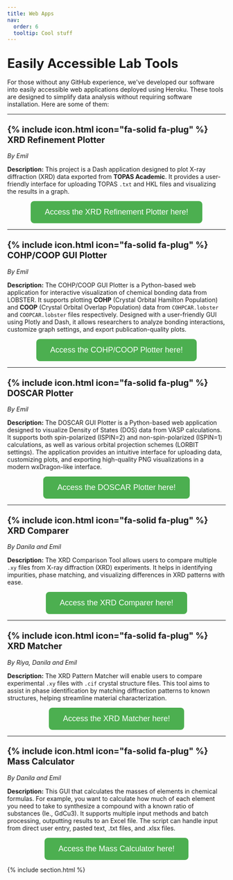 ```yaml
---
title: Web Apps
nav:
  order: 6
  tooltip: Cool stuff
---
```


## <span style="font-size: 1.4em;">Easily Accessible Lab Tools</span>  

<p style="font-size: 1em;">
  For those without any GitHub experience, we've developed our software into easily accessible web applications deployed using Heroku. These tools are designed to simplify data analysis without requiring software installation. Here are some of them:
</p>

---

### <span style="font-size: 1.2em;">{% include icon.html icon="fa-solid fa-plug" %} XRD Refinement Plotter</span>  

<p style="font-size: 1em; font-style: italic;">By Emil</p>


<span style="font-size: 1em; font-weight: bold;">Description:</span> <span style="font-size: 1em;">This project is a Dash application designed to plot X-ray diffraction (XRD) data exported from **TOPAS Academic**. It provides a user-friendly interface for uploading TOPAS `.txt` and HKL files and visualizing the results in a graph.</span>  

<div style="text-align: center;">
  <a href="https://xrd-refinement-plotter-e9be4e2d20e5.herokuapp.com" target="_blank">
    <button style="padding: 15px 32px; font-size: 18px; background-color: #4CAF50; color: white; border: none; border-radius: 8px; cursor: pointer;">
      Access the XRD Refinement Plotter here!
    </button>
  </a>
</div>  


---

### <span style="font-size: 1.2em;">{% include icon.html icon="fa-solid fa-plug" %} COHP/COOP GUI Plotter</span>  

<p style="font-size: 1em; font-style: italic;">By Emil</p>

<span style="font-size: 1em; font-weight: bold;">Description:</span> <span style="font-size: 1em;">The COHP/COOP GUI Plotter is a Python-based web application for interactive visualization of chemical bonding data from LOBSTER. It supports plotting <b>COHP</b> (Crystal Orbital Hamilton Population) and <b>COOP</b> (Crystal Orbital Overlap Population) data from <code>COHPCAR.lobster</code> and <code>COOPCAR.lobster</code> files respectively. Designed with a user-friendly GUI using Plotly and Dash, it allows researchers to analyze bonding interactions, customize graph settings, and export publication-quality plots.</span>  

<div style="text-align: center;">
  <a href="https://cohp-coop-gui-1de5a0643ceb.herokuapp.com" target="_blank">
    <button style="padding: 15px 32px; font-size: 18px; background-color: #4CAF50; color: white; border: none; border-radius: 8px; cursor: pointer;">
      Access the COHP/COOP Plotter here!
    </button>
  </a>
</div>  

---

### <span style="font-size: 1.2em;">{% include icon.html icon="fa-solid fa-plug" %} DOSCAR Plotter</span>  

<p style="font-size: 1em; font-style: italic;">By Emil</p>


<span style="font-size: 1em; font-weight: bold;">Description:</span> <span style="font-size: 1em;">The DOSCAR GUI Plotter is a Python-based web application designed to visualize Density of States (DOS) data from VASP calculations. It supports both spin-polarized (ISPIN=2) and non-spin-polarized (ISPIN=1) calculations, as well as various orbital projection schemes (LORBIT settings). The application provides an intuitive interface for uploading data, customizing plots, and exporting high-quality PNG visualizations in a modern wxDragon-like interface.</span>  

<div style="text-align: center;">
  <a href="https://doscar-gui-9a48cc5d4e0d.herokuapp.com" target="_blank">
    <button style="padding: 15px 32px; font-size: 18px; background-color: #4CAF50; color: white; border: none; border-radius: 8px; cursor: pointer;">
      Access the DOSCAR Plotter here!
    </button>
  </a>
</div>  

---

### <span style="font-size: 1.2em;">{% include icon.html icon="fa-solid fa-plug" %} XRD Comparer</span>  

<p style="font-size: 1em; font-style: italic;">By Danila and Emil</p>


<span style="font-size: 1em; font-weight: bold;">Description:</span> <span style="font-size: 1em;">The XRD Comparison Tool allows users to compare multiple `.xy` files from X-ray diffraction (XRD) experiments. It helps in identifying impurities, phase matching, and visualizing differences in XRD patterns with ease.</span>  

<div style="text-align: center;">
  <a href="https://xrd-tool-785a7687ee07.herokuapp.com" target="_blank">
    <button style="padding: 15px 32px; font-size: 18px; background-color: #4CAF50; color: white; border: none; border-radius: 8px; cursor: pointer;">
      Access the XRD Comparer here!
    </button>
  </a>
</div>  

---

### <span style="font-size: 1.2em;">{% include icon.html icon="fa-solid fa-plug" %} XRD Matcher</span>  

<p style="font-size: 1em; font-style: italic;">By Riya, Danila and Emil</p>

<span style="font-size: 1em; font-weight: bold;">Description:</span> <span style="font-size: 1em;">The XRD Pattern Matcher will enable users to compare experimental `.xy` files with `.cif` crystal structure files. This tool aims to assist in phase identification by matching diffraction patterns to known structures, helping streamline material characterization.</span>  

<div style="text-align: center;">
  <a href="https://xrd-match-d2aa2e5815b7.herokuapp.com" target="_blank">
    <button style="padding: 15px 32px; font-size: 18px; background-color: #4CAF50; color: white; border: none; border-radius: 8px; cursor: pointer;">
      Access the XRD Matcher here!
    </button>
  </a>
</div>  

---

### <span style="font-size: 1.2em;">{% include icon.html icon="fa-solid fa-plug" %} Mass Calculator</span>  

<p style="font-size: 1em; font-style: italic;">By Danila and Emil</p>

<span style="font-size: 1em; font-weight: bold;">Description:</span> <span style="font-size: 1em;">This GUI that calculates the masses of elements in chemical formulas. For example, you want to calculate how much of each element you need to take to synthesize a compound with a known ratio of substances (Ie., GdCu3). It supports multiple input methods and batch processing, outputting results to an Excel file. The script can handle input from direct user entry, pasted text, .txt files, and .xlsx files.</span>  

<div style="text-align: center;">
  <a href="https://mass-calculator-6154bcd78fa5.herokuapp.com" target="_blank">
    <button style="padding: 15px 32px; font-size: 18px; background-color: #4CAF50; color: white; border: none; border-radius: 8px; cursor: pointer;">
      Access the Mass Calculator here!
    </button>
  </a>
</div>  

{% include section.html %}
